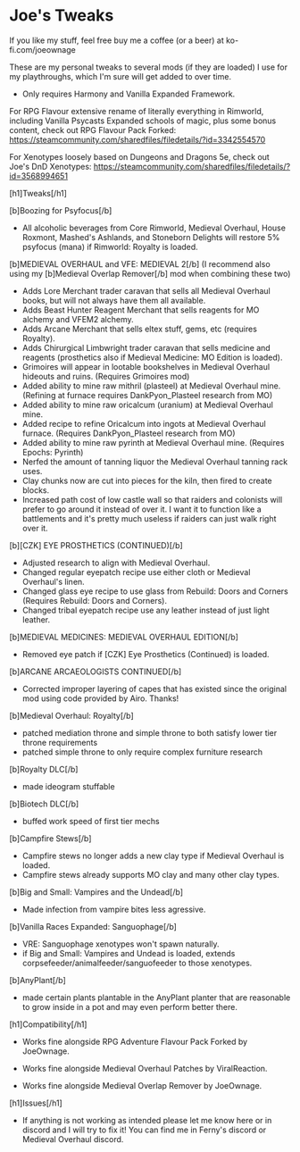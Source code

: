 # Joe's Tweaks

If you like my stuff, feel free buy me a coffee (or a beer) at ko-fi.com/joeownage

These are my personal tweaks to several mods (if they are loaded) I use for my playthroughs, which I'm sure will get added to over time. 
- Only requires Harmony and Vanilla Expanded Framework.

For RPG Flavour extensive rename of literally everything in Rimworld, including Vanilla Psycasts Expanded schools of magic, plus some bonus content, check out RPG Flavour Pack Forked:
https://steamcommunity.com/sharedfiles/filedetails/?id=3342554570

For Xenotypes loosely based on Dungeons and Dragons 5e, check out Joe's DnD Xenotypes:
https://steamcommunity.com/sharedfiles/filedetails/?id=3568994651

[h1]Tweaks[/h1]

[b]Boozing for Psyfocus[/b] 
- All alcoholic beverages from Core Rimworld, Medieval Overhaul, House Roxmont, Mashed's Ashlands, and Stoneborn Delights will restore 5% psyfocus (mana) if Rimworld: Royalty is loaded.

[b]MEDIEVAL OVERHAUL and VFE: MEDIEVAL 2[/b] 
(I recommend also using my [b]Medieval Overlap Remover[/b] mod when combining these two)
- Adds Lore Merchant trader caravan that sells all Medieval Overhaul books, but will not always have them all available.
- Adds Beast Hunter Reagent Merchant that sells reagents for MO alchemy and VFEM2 alchemy.
- Adds Arcane Merchant that sells eltex stuff, gems, etc (requires Royalty).
- Adds Chirurgical Limbwright trader caravan that sells medicine and reagents (prosthetics also if Medieval Medicine: MO Edition is loaded).
- Grimoires will appear in lootable bookshelves in Medieval Overhaul hideouts and ruins. (Requires Grimoires mod)
- Added ability to mine raw mithril (plasteel) at Medieval Overhaul mine. (Refining at furnace requires DankPyon_Plasteel research from MO)
- Added ability to mine raw oricalcum (uranium) at Medieval Overhaul mine.
- Added recipe to refine Oricalcum into ingots at Medieval Overhaul furnace. (Requires DankPyon_Plasteel research from MO)
- Added ability to mine raw pyrinth at Medieval Overhaul mine. (Requires Epochs: Pyrinth)
- Nerfed the amount of tanning liquor the Medieval Overhaul tanning rack uses.
- Clay chunks now are cut into pieces for the kiln, then fired to create blocks.
- Increased path cost of low castle wall so that raiders and colonists will prefer to go around it instead of over it. I want it to function like a battlements and it's pretty much useless if raiders can just walk right over it.

[b][CZK] EYE PROSTHETICS (CONTINUED)[/b]
- Adjusted research to align with Medieval Overhaul.
- Changed regular eyepatch recipe use either cloth or Medieval Overhaul's linen.
- Changed glass eye recipe to use glass from Rebuild: Doors and Corners (Requires Rebuild: Doors and Corners).
- Changed tribal eyepatch recipe use any leather instead of just light leather.

[b]MEDIEVAL MEDICINES: MEDIEVAL OVERHAUL EDITION[/b]
- Removed eye patch if [CZK] Eye Prosthetics (Continued) is loaded.

[b]ARCANE ARCAEOLOGISTS CONTINUED[/b]
- Corrected improper layering of capes that has existed since the original mod using code provided by Airo. Thanks!

[b]Medieval Overhaul: Royalty[/b]
- patched mediation throne and simple throne to both satisfy lower tier throne requirements
- patched simple throne to only require complex furniture research

[b]Royalty DLC[/b]
- made ideogram stuffable

[b]Biotech DLC[/b]
- buffed work speed of first tier mechs

[b]Campfire Stews[/b]
- Campfire stews no longer adds a new clay type if Medieval Overhaul is loaded.
- Campfire stews already supports MO clay and many other clay types.

[b]Big and Small: Vampires and the Undead[/b]
- Made infection from vampire bites less agressive.

[b]Vanilla Races Expanded: Sanguophage[/b]
- VRE: Sanguophage xenotypes won't spawn naturally.
- if Big and Small: Vampires and Undead is loaded, extends corpsefeeder/animalfeeder/sanguofeeder to those xenotypes.

[b]AnyPlant[/b]
- made certain plants plantable in the AnyPlant planter that are reasonable to grow inside in a pot and may even perform better there.

[h1]Compatibility[/h1]
- Works fine alongside RPG Adventure Flavour Pack Forked by JoeOwnage.

- Works fine alongside Medieval Overhaul Patches by ViralReaction.

- Works fine alongside Medieval Overlap Remover by JoeOwnage.

[h1]Issues[/h1]
- If anything is not working as intended please let me know here or in discord and I will try to fix it! You can find me in Ferny's discord or Medieval Overhaul discord.